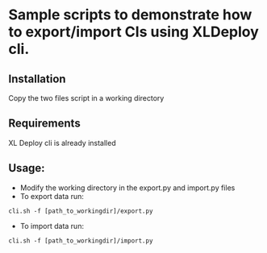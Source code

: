 # Sample scripts to demonstrate how to export/import CIs using XLDeploy cli.

## Installation

Copy the two files script in a working directory

## Requirements

XL Deploy cli is already installed

## Usage:
- Modify the working directory in the export.py and import.py files
- To export data run:

```
cli.sh -f [path_to_workingdir]/export.py
```

- To import data run:

```
cli.sh -f [path_to_workingdir]/import.py
```
